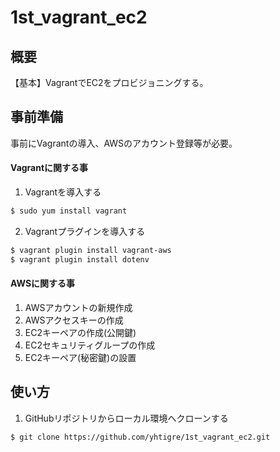 # 1st_vagrant_ec2

## 概要
【基本】VagrantでEC2をプロビジョニングする。

## 事前準備
事前にVagrantの導入、AWSのアカウント登録等が必要。

#### Vagrantに関する事
1. Vagrantを導入する

```Bash
$ sudo yum install vagrant
```

2. Vagrantプラグインを導入する

```Bash
$ vagrant plugin install vagrant-aws
$ vagrant plugin install dotenv
```

#### AWSに関する事
1. AWSアカウントの新規作成
2. AWSアクセスキーの作成
3. EC2キーペアの作成(公開鍵)
4. EC2セキュリティグループの作成
5. EC2キーペア(秘密鍵)の設置

## 使い方
1. GitHubリポジトリからローカル環境へクローンする

```Bash
$ git clone https://github.com/yhtigre/1st_vagrant_ec2.git
```

